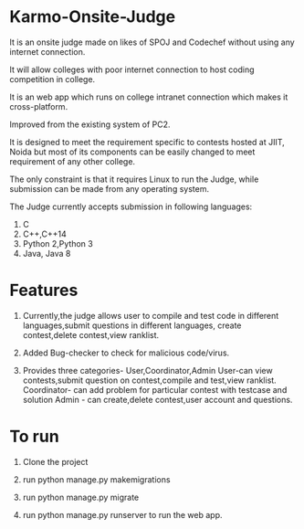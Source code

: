 # Karmo-Onsite-Judge
It is an onsite judge made on likes of SPOJ and Codechef without using any internet connection.

It will allow colleges with poor internet connection to host coding competition in college.

It is an web app which runs on college intranet connection which makes it cross-platform.

Improved from the existing system of PC2.

It is designed to meet the requirement specific to contests hosted at JIIT, Noida but most of its components can be easily changed to meet requirement of any other college.

The only constraint is that it requires Linux to run the Judge, while submission can be made from any operating system.

The Judge currently accepts submission in following languages:
1) C
2) C++,C++14
3) Python 2,Python 3
4) Java, Java 8

# Features

1) Currently,the judge allows user to compile and test code in different languages,submit questions in different languages,
  create contest,delete contest,view ranklist.
  
2) Added Bug-checker to check for malicious code/virus.

3) Provides three categories- User,Coordinator,Admin
User-can view contests,submit question on contest,compile and test,view ranklist.
Coordinator- can add problem for particular contest with testcase and solution
Admin - can create,delete contest,user account and questions.


# To run
1) Clone the project

2) run python manage.py makemigrations

3) run python manage.py migrate

4) run python manage.py runserver to run the web app.

